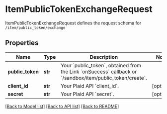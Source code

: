 # ItemPublicTokenExchangeRequest

ItemPublicTokenExchangeRequest defines the request schema for `/item/public_token/exchange`
## Properties
Name | Type | Description | Notes
------------ | ------------- | ------------- | -------------
**public_token** | **str** | Your &#x60;public_token&#x60;, obtained from the Link &#x60;onSuccess&#x60; callback or &#x60;/sandbox/item/public_token/create&#x60;. | 
**client_id** | **str** | Your Plaid API &#x60;client_id&#x60;. | [optional] 
**secret** | **str** | Your Plaid API &#x60;secret&#x60;. | [optional] 

[[Back to Model list]](../README.md#documentation-for-models) [[Back to API list]](../README.md#documentation-for-api-endpoints) [[Back to README]](../README.md)


